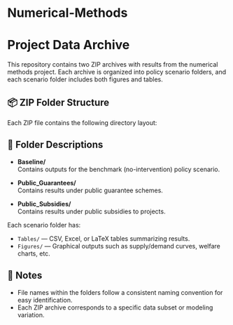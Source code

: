 # Numerical-Methods

# Project Data Archive

This repository contains two ZIP archives with results from the numerical methods project. Each archive is organized into policy scenario folders, and each scenario folder includes both figures and tables.

## 📦 ZIP Folder Structure

Each ZIP file contains the following directory layout:

## 📁 Folder Descriptions

- **Baseline/**  
  Contains outputs for the benchmark (no-intervention) policy scenario.

- **Public_Guarantees/**  
  Contains results under public guarantee schemes.

- **Public_Subsidies/**  
  Contains results under public subsidies to projects.

Each scenario folder has:
- `Tables/` — CSV, Excel, or LaTeX tables summarizing results.
- `Figures/` — Graphical outputs such as supply/demand curves, welfare charts, etc.

## 🔖 Notes

- File names within the folders follow a consistent naming convention for easy identification.
- Each ZIP archive corresponds to a specific data subset or modeling variation.


